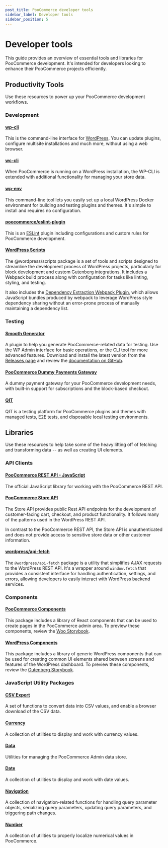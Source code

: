 ```yaml
---
post_title: PooCommerce developer tools
sidebar_label: Developer tools
sidebar_position: 5
---
```


# Developer tools

This guide provides an overview of essential tools and libraries for PooCommerce development. It's intended for developers looking to enhance their PooCommerce projects efficiently.

## Productivity Tools

Use these resources to power up your PooCommerce development workflows.

### Development

#### [wp-cli](https://wp-cli.org/)

This is the command-line interface for [WordPress](https://wordpress.org/). You can update plugins, configure multisite installations and much more, without using a web browser.

#### [wc-cli](/docs/wc-cli/cli-overview)

When PooCommerce is running on a WordPress installation, the WP-CLI is extended with additional functionality for managing your store data.

#### [wp-env](https://www.npmjs.com/package/@wordpress/env)

This command-line tool lets you easily set up a local WordPress Docker environment for building and testing plugins and themes. It's simple to install and requires no configuration.

#### [poocommerce/eslint-plugin](https://www.npmjs.com/package/@poocommerce/eslint-plugin)

This is an [ESLint](https://eslint.org/) plugin including configurations and custom rules for PooCommerce development.

#### [WordPress Scripts](https://www.npmjs.com/package/@wordpress/scripts)

The ⁠@wordpress/scripts package is a set of tools and scripts designed to streamline the development process of WordPress projects, particularly for block development and custom Gutenberg integrations. It includes a Webpack build process along with configuration for tasks like linting, styling, and testing.

It also includes the [Dependency Extraction Webpack Plugin](https://www.npmjs.com/package/@wordpress/dependency-extraction-webpack-plugin), which allows JavaScript bundles produced by webpack to leverage WordPress style dependency sharing without an error-prone process of manually maintaining a dependency list.

### Testing

#### [Smooth Generator](https://github.com/poocommerce/wc-smooth-generator)

A plugin to help you generate PooCommerce-related data for testing. Use the WP Admin interface for basic operations, or the CLI tool for more advanced features. Download and install the latest version from the [Releases page](https://github.com/poocommerce/wc-smooth-generator/releases) and review the [documentation on GitHub](https://github.com/poocommerce/wc-smooth-generator).

#### [PooCommerce Dummy Payments Gateway](https://github.com/poocommerce/poocommerce-gateway-dummy)

A dummy payment gateway for your PooCommerce development needs, with built-in support for subscriptions and the block-based checkout.

#### [QIT](https://qit.woo.com/)

QIT is a testing platform for PooCommerce plugins and themes with managed tests, E2E tests, and disposable local testing environments.

## Libraries

Use these resources to help take some of the heavy lifting off of fetching and transforming data \-- as well as creating UI elements.

### API Clients

#### [PooCommerce REST API - JavaScript](https://www.npmjs.com/package/@poocommerce/poocommerce-rest-api)

The official JavaScript library for working with the PooCommerce REST API.

#### [PooCommerce Store API](https://developer.poocommerce.com/docs/category/store-api/)

The Store API provides public Rest API endpoints for the development of customer-facing cart, checkout, and product functionality. It follows many of the patterns used in the WordPress REST API.

In contrast to the PooCommerce REST API, the Store API is unauthenticated and does not provide access to sensitive store data or other customer information.

#### [wordpress/api-fetch](https://www.npmjs.com/package/@wordpress/api-fetch)

The `@wordpress/api-fetch` package is a utility that simplifies AJAX requests to the WordPress REST API. It's a wrapper around `window.fetch` that provides a consistent interface for handling authentication, settings, and errors, allowing developers to easily interact with WordPress backend services.

### Components

#### [PooCommerce Components](https://www.npmjs.com/package/@poocommerce/components)

This package includes a library of React components that can be used to create pages in the PooCommerce admin area. To preview these components, review the [Woo Storybook](https://poocommerce.github.io/poocommerce/).

#### [WordPress Components](https://www.npmjs.com/package/@wordpress/components)

This package includes a library of generic WordPress components that can be used for creating common UI elements shared between screens and features of the WordPress dashboard. To preview these components, review the [Gutenberg Storybook](https://wordpress.github.io/gutenberg/).

### JavaScript Utility Packages

#### [CSV Export](https://www.npmjs.com/package/@poocommerce/csv-export)

A set of functions to convert data into CSV values, and enable a browser download of the CSV data.

#### [Currency](https://www.npmjs.com/package/@poocommerce/currency)

A collection of utilities to display and work with currency values.

#### [Data](https://www.npmjs.com/package/@poocommerce/data)

Utilities for managing the PooCommerce Admin data store.

#### [Date](https://www.npmjs.com/package/@poocommerce/date)

A collection of utilities to display and work with date values.

#### [Navigation](https://www.npmjs.com/package/@poocommerce/navigation)

A collection of navigation-related functions for handling query parameter objects, serializing query parameters, updating query parameters, and triggering path changes.

#### [Number](https://www.npmjs.com/package/@poocommerce/number)

A collection of utilities to properly localize numerical values in PooCommerce.
